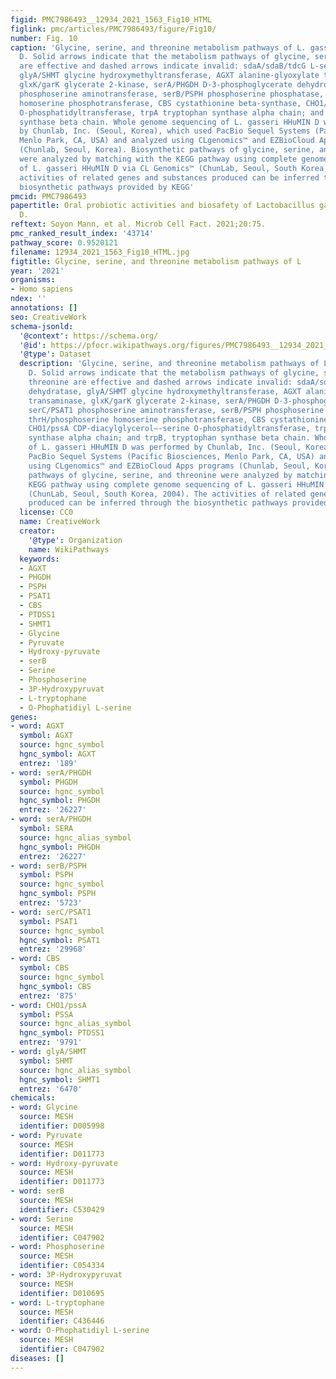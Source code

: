 ```yaml
---
figid: PMC7986493__12934_2021_1563_Fig10_HTML
figlink: pmc/articles/PMC7986493/figure/Fig10/
number: Fig. 10
caption: 'Glycine, serine, and threonine metabolism pathways of L. gasseri HHuMIN
  D. Solid arrows indicate that the metabolism pathways of glycine, serine, and threonine
  are effective and dashed arrows indicate invalid: sdaA/sdaB/tdcG L-serine dehydratase,
  glyA/SHMT glycine hydroxymethyltransferase, AGXT alanine-glyoxylate transaminase,
  glxK/garK glycerate 2-kinase, serA/PHGDH D-3-phosphoglycerate dehydrogenase, serC/PSAT1
  phosphoserine aminotransferase, serB/PSPH phosphoserine phosphatase, thrH/phosphoserine
  homoserine phosphotransferase, CBS cystathionine beta-synthase, CHO1/pssA CDP-diacylglycerol–-serine
  O-phosphatidyltransferase, trpA tryptophan synthase alpha chain; and trpB, tryptophan
  synthase beta chain. Whole genome sequencing of L. gasseri HHuMIN D was performed
  by Chunlab, Inc. (Seoul, Korea), which used PacBio Sequel Systems (Pacific Biosciences,
  Menlo Park, CA, USA) and analyzed using CLgenomics™ and EZBioCloud Apps programs
  (Chunlab, Seoul, Korea). Biosynthetic pathways of glycine, serine, and threonine
  were analyzed by matching with the KEGG pathway using complete genome sequencing
  of L. gasseri HHuMIN D via CL Genomics™ (ChunLab, Seoul, South Korea, 2004). The
  activities of related genes and substances produced can be inferred through the
  biosynthetic pathways provided by KEGG'
pmcid: PMC7986493
papertitle: Oral probiotic activities and biosafety of Lactobacillus gasseri HHuMIN
  D.
reftext: Soyon Mann, et al. Microb Cell Fact. 2021;20:75.
pmc_ranked_result_index: '43714'
pathway_score: 0.9520121
filename: 12934_2021_1563_Fig10_HTML.jpg
figtitle: Glycine, serine, and threonine metabolism pathways of L
year: '2021'
organisms:
- Homo sapiens
ndex: ''
annotations: []
seo: CreativeWork
schema-jsonld:
  '@context': https://schema.org/
  '@id': https://pfocr.wikipathways.org/figures/PMC7986493__12934_2021_1563_Fig10_HTML.html
  '@type': Dataset
  description: 'Glycine, serine, and threonine metabolism pathways of L. gasseri HHuMIN
    D. Solid arrows indicate that the metabolism pathways of glycine, serine, and
    threonine are effective and dashed arrows indicate invalid: sdaA/sdaB/tdcG L-serine
    dehydratase, glyA/SHMT glycine hydroxymethyltransferase, AGXT alanine-glyoxylate
    transaminase, glxK/garK glycerate 2-kinase, serA/PHGDH D-3-phosphoglycerate dehydrogenase,
    serC/PSAT1 phosphoserine aminotransferase, serB/PSPH phosphoserine phosphatase,
    thrH/phosphoserine homoserine phosphotransferase, CBS cystathionine beta-synthase,
    CHO1/pssA CDP-diacylglycerol–-serine O-phosphatidyltransferase, trpA tryptophan
    synthase alpha chain; and trpB, tryptophan synthase beta chain. Whole genome sequencing
    of L. gasseri HHuMIN D was performed by Chunlab, Inc. (Seoul, Korea), which used
    PacBio Sequel Systems (Pacific Biosciences, Menlo Park, CA, USA) and analyzed
    using CLgenomics™ and EZBioCloud Apps programs (Chunlab, Seoul, Korea). Biosynthetic
    pathways of glycine, serine, and threonine were analyzed by matching with the
    KEGG pathway using complete genome sequencing of L. gasseri HHuMIN D via CL Genomics™
    (ChunLab, Seoul, South Korea, 2004). The activities of related genes and substances
    produced can be inferred through the biosynthetic pathways provided by KEGG'
  license: CC0
  name: CreativeWork
  creator:
    '@type': Organization
    name: WikiPathways
  keywords:
  - AGXT
  - PHGDH
  - PSPH
  - PSAT1
  - CBS
  - PTDSS1
  - SHMT1
  - Glycine
  - Pyruvate
  - Hydroxy-pyruvate
  - serB
  - Serine
  - Phosphoserine
  - 3P-Hydroxypyruvat
  - L-tryptophane
  - O-Phophatidiyl L-serine
genes:
- word: AGXT
  symbol: AGXT
  source: hgnc_symbol
  hgnc_symbol: AGXT
  entrez: '189'
- word: serA/PHGDH
  symbol: PHGDH
  source: hgnc_symbol
  hgnc_symbol: PHGDH
  entrez: '26227'
- word: serA/PHGDH
  symbol: SERA
  source: hgnc_alias_symbol
  hgnc_symbol: PHGDH
  entrez: '26227'
- word: serB/PSPH
  symbol: PSPH
  source: hgnc_symbol
  hgnc_symbol: PSPH
  entrez: '5723'
- word: serC/PSAT1
  symbol: PSAT1
  source: hgnc_symbol
  hgnc_symbol: PSAT1
  entrez: '29968'
- word: CBS
  symbol: CBS
  source: hgnc_symbol
  hgnc_symbol: CBS
  entrez: '875'
- word: CHO1/pssA
  symbol: PSSA
  source: hgnc_alias_symbol
  hgnc_symbol: PTDSS1
  entrez: '9791'
- word: glyA/SHMT
  symbol: SHMT
  source: hgnc_alias_symbol
  hgnc_symbol: SHMT1
  entrez: '6470'
chemicals:
- word: Glycine
  source: MESH
  identifier: D005998
- word: Pyruvate
  source: MESH
  identifier: D011773
- word: Hydroxy-pyruvate
  source: MESH
  identifier: D011773
- word: serB
  source: MESH
  identifier: C530429
- word: Serine
  source: MESH
  identifier: C047902
- word: Phosphoserine
  source: MESH
  identifier: C054334
- word: 3P-Hydroxypyruvat
  source: MESH
  identifier: D010695
- word: L-tryptophane
  source: MESH
  identifier: C436446
- word: O-Phophatidiyl L-serine
  source: MESH
  identifier: C047902
diseases: []
---
```

